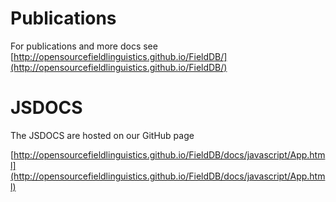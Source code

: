 # Publications

For publications and more docs see
[http://opensourcefieldlinguistics.github.io/FieldDB/](http://opensourcefieldlinguistics.github.io/FieldDB/)


# JSDOCS

The JSDOCS are hosted on our GitHub page

[http://opensourcefieldlinguistics.github.io/FieldDB/docs/javascript/App.html](http://opensourcefieldlinguistics.github.io/FieldDB/docs/javascript/App.html)


